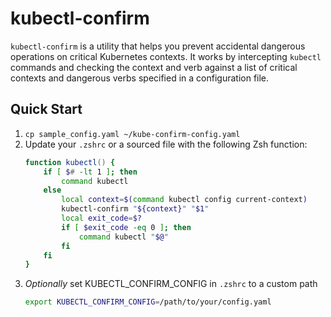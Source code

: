 # kubectl-confirm

`kubectl-confirm` is a utility that helps you prevent accidental dangerous operations on critical Kubernetes contexts. It works by intercepting `kubectl` commands and checking the context and verb against a list of critical contexts and dangerous verbs specified in a configuration file.


## Quick Start

1. `cp sample_config.yaml ~/kube-confirm-config.yaml`
2. Update your `.zshrc` or a sourced file with the following Zsh function:
    ```zsh
    function kubectl() {
        if [ $# -lt 1 ]; then
            command kubectl
        else
            local context=$(command kubectl config current-context)
            kubectl-confirm "${context}" "$1"
            local exit_code=$?
            if [ $exit_code -eq 0 ]; then
                command kubectl "$@"
            fi
        fi
    }
    ```
3. *Optionally* set KUBECTL_CONFIRM_CONFIG in `.zshrc` to a custom path
    ```zsh
    export KUBECTL_CONFIRM_CONFIG=/path/to/your/config.yaml
    ```